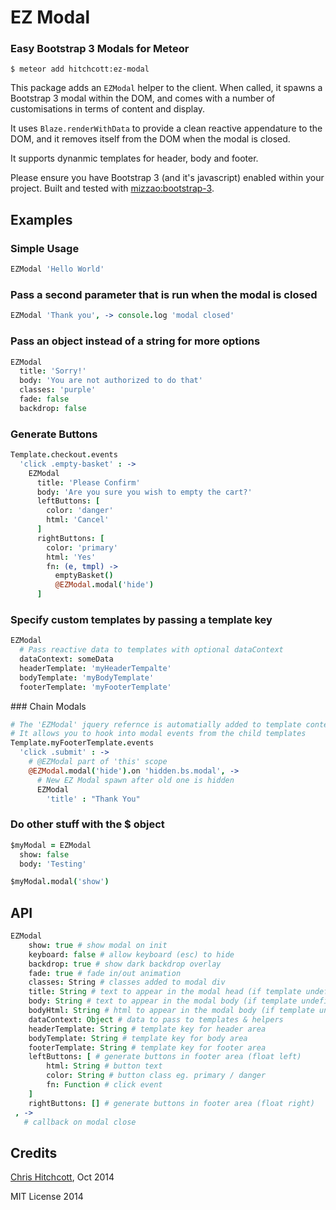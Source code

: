 # EZ Modal

### Easy Bootstrap 3 Modals for Meteor

```
$ meteor add hitchcott:ez-modal
```

This package adds an `EZModal` helper to the client. When called, it spawns a Bootstrap 3 modal within the DOM, and comes with a number of customisations in terms of content and display.

It uses `Blaze.renderWithData` to provide a clean reactive appendature to the DOM, and it removes itself from the DOM when the modal is closed.

It supports dynanmic templates for header, body and footer.

Please ensure you have Bootstrap 3 (and it's javascript) enabled within your project. Built and tested with  [mizzao:bootstrap-3](https://github.com/mizzao/meteor-bootstrap-3).

## Examples
### Simple Usage
```coffeescript
EZModal 'Hello World'
```
### Pass a second parameter that is run when the modal is closed
```coffeescript
EZModal 'Thank you', -> console.log 'modal closed'
```
### Pass an object instead of a string for more options
```coffeescript
EZModal
  title: 'Sorry!'
  body: 'You are not authorized to do that'
  classes: 'purple'
  fade: false
  backdrop: false
```

### Generate Buttons

```coffeescript
Template.checkout.events
  'click .empty-basket' : ->
    EZModal
      title: 'Please Confirm'
      body: 'Are you sure you wish to empty the cart?'
      leftButtons: [
        color: 'danger'
        html: 'Cancel'
      ]
      rightButtons: [
        color: 'primary'
        html: 'Yes'
        fn: (e, tmpl) ->
          emptyBasket()
          @EZModal.modal('hide')
      ]
```
### Specify custom templates by passing a template key

```coffeescript
EZModal
  # Pass reactive data to templates with optional dataContext
  dataContext: someData
  headerTemplate: 'myHeaderTempalte'
  bodyTemplate: 'myBodyTemplate'
  footerTemplate: 'myFooterTemplate'
```
### Chain Modals
```coffeescript
# The 'EZModal' jquery refernce is automatially added to template context
# It allows you to hook into modal events from the child templates
Template.myFooterTemplate.events
  'click .submit' : ->
    # @EZModal part of 'this' scope
    @EZModal.modal('hide').on 'hidden.bs.modal', ->
      # New EZ Modal spawn after old one is hidden
      EZModal
        'title' : "Thank You"
```
### Do other stuff with the $ object
```coffeescript
$myModal = EZModal
  show: false
  body: 'Testing'

$myModal.modal('show')
```

## API

```coffeescript
EZModal 
    show: true # show modal on init
    keyboard: false # allow keyboard (esc) to hide
    backdrop: true # show dark backdrop overlay
    fade: true # fade in/out animation
    classes: String # classes added to modal div
    title: String # text to appear in the modal head (if template undefined)
    body: String # text to appear in the modal body (if template undefined)
    bodyHtml: String # html to appear in the modal body (if template undefined)
    dataContext: Object # data to pass to templates & helpers
    headerTemplate: String # template key for header area
    bodyTemplate: String # template key for body area
    footerTemplate: String # template key for footer area
    leftButtons: [ # generate buttons in footer area (float left)
        html: String # button text 
        color: String # button class eg. primary / danger
        fn: Function # click event
    ]
    rightButtons: [] # generate buttons in footer area (float right)
 , ->
   # callback on modal close
```

## Credits

[Chris Hitchcott](http://github.com/hitchcott), Oct 2014

MIT License 2014
